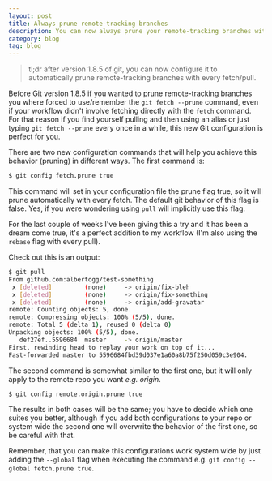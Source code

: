 ```yaml
---
layout: post
title: Always prune remote-tracking branches
description: You can now always prune your remote-tracking branches with every fetch or pull with the correct configuration. You just need Git version 1.8.5 or newer.
category: blog
tag: blog
---
```


> tl;dr after version 1.8.5 of git, you can now configure it to automatically prune remote-tracking branches with every fetch/pull.

Before Git version 1.8.5 if you wanted to prune remote-tracking branches you where forced to use/remember the `git fetch --prune` command, even if your workflow didn't involve fetching directly with the `fetch` command. For that reason if you find yourself pulling and then using an alias or just typing `git fetch --prune` every once in a while, this new Git configuration is perfect for you.

There are two new configuration commands that will help you achieve this behavior (pruning) in different ways. The first command is:

```bash
$ git config fetch.prune true
```

This command will set in your configuration file the prune flag true, so it will prune automatically with every fetch. The default git behavior of this flag is false. Yes, if you were wondering using `pull` will implicitly use this flag.

For the last couple of weeks I've been giving this a try and it has been a dream come true, it's a perfect addition to my workflow (I'm also using the `rebase` flag with every pull).

Check out this is an output:

```bash
$ git pull
From github.com:albertogg/test-something
 x [deleted]         (none)     -> origin/fix-bleh
 x [deleted]         (none)     -> origin/fix-something
 x [deleted]         (none)     -> origin/add-gravatar
remote: Counting objects: 5, done.
remote: Compressing objects: 100% (5/5), done.
remote: Total 5 (delta 1), reused 0 (delta 0)
Unpacking objects: 100% (5/5), done.
   def27ef..5596684  master     -> origin/master
First, rewinding head to replay your work on top of it...
Fast-forwarded master to 5596684fbd39d037e1a60a8b75f250d059c3e904.
```

The second command is somewhat similar to the first one, but it will only apply to the remote repo you want *e.g. origin*.

```bash
$ git config remote.origin.prune true
```

The results in both cases will be the same; you have to decide which one suites you better, although if you add both configurations to your repo or system wide the second one will overwrite the behavior of the first one, so be careful with that.

Remember, that you can make this configurations work system wide by just adding the `--global` flag when executing the command e.g. `git config --global fetch.prune true`.
